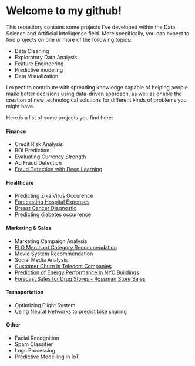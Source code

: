 

# Welcome to my github!


This repository contains some projects I've developed within the Data Science and Artificial Intelligence field. More specifically, you can expect to find projects  on one or more of the following topics:
  * Data Cleaning
  * Exploratory Data Analysis
  * Feature Engineering
  * Predictive modeling
  * Data Visualization

I expect to contribute with spreading  knowledge capable of helping people make better decisions using data-driven approach, as well as enable the creation of new technological solutions for different kinds of problems you might have.

Here is a list of some projects you find here:

#### Finance 


- Credit Risk Analysis
- ROI Prediction
- Evaluating Currency Strength
- Ad Fraud Detection
- [Fraud Detection with Deep Learning](https://github.com/dmiekoar/Projects/blob/master/Fraud%20Detection%20with%20Deep%20Learning.ipynb)


#### Healthcare
- Predicting Zika Virus Occurence
- [Forecasting Hospital Expenses](https://github.com/dmiekoar/Projects/blob/master/Forecasting%20Hospital%20Expenses.ipynb)
- [Breast Cancer Diagnostic](https://github.com/dmiekoar/Projects/blob/master/Breast%20Cancer%20Diagnostic.ipynb)
- [Predicting diabetes occurrence](https://github.com/dmiekoar/Projects/blob/master/Predicting%20diabetes%20occurrence.ipynb)


#### Marketing & Sales
- Marketing Campaign Analysis
- [ELO Merchant Category Recommendation](https://github.com/dmiekoar/DSA/tree/master/ELO%20Merchant%20Category%20Recommendation)
- Movie System Recommendation
- Social Media Analysis
- [Customer Churn in Telecom Companies](https://github.com/dmiekoar/Projects/blob/master/Customer%20Churn%20in%20Telecom%20Companies.ipynb)
- [Prediction of Energy Performance in NYC Buildings](https://github.com/dmiekoar/DSA/blob/master/Predicting%20ENERGY%20STAR%20Score.ipynb)
- [Forecast Sales for Drug Stores - Rossman Store Sales](https://github.com/dmiekoar/Projects/blob/master/Rossman%20Store%20Sales.ipynb)

#### Transportation
- Optimizing Flight System
- [Using Neural Networks to predict bike sharing](https://github.com/dmiekoar/Projects/blob/master/Using%20Neural%20Networks%20to%20predict%20bike%20sharing.ipynb)

#### Other
- Facial Recognition
- Spam Classifier
- Logs Processing
- Predictive Modelling in IoT


